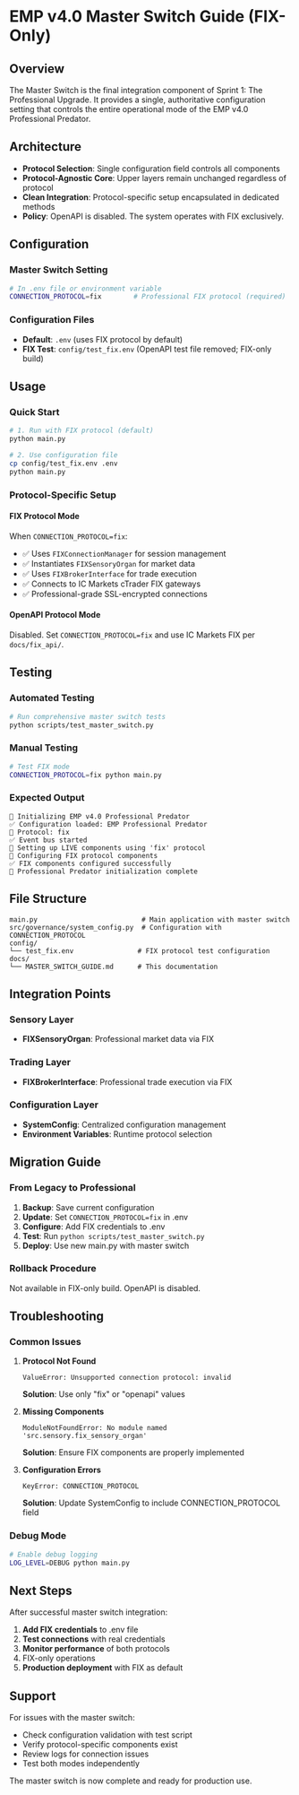 # EMP v4.0 Master Switch Guide (FIX-Only)

## Overview
The Master Switch is the final integration component of Sprint 1: The Professional Upgrade. It provides a single, authoritative configuration setting that controls the entire operational mode of the EMP v4.0 Professional Predator.

## Architecture
- **Protocol Selection**: Single configuration field controls all components
- **Protocol-Agnostic Core**: Upper layers remain unchanged regardless of protocol
- **Clean Integration**: Protocol-specific setup encapsulated in dedicated methods
- **Policy**: OpenAPI is disabled. The system operates with FIX exclusively.

## Configuration

### Master Switch Setting
```bash
# In .env file or environment variable
CONNECTION_PROTOCOL=fix        # Professional FIX protocol (required)
```

### Configuration Files
- **Default**: `.env` (uses FIX protocol by default)
- **FIX Test**: `config/test_fix.env`
  (OpenAPI test file removed; FIX-only build)

## Usage

### Quick Start
```bash
# 1. Run with FIX protocol (default)
python main.py

# 2. Use configuration file
cp config/test_fix.env .env
python main.py
```

### Protocol-Specific Setup

#### FIX Protocol Mode
When `CONNECTION_PROTOCOL=fix`:
- ✅ Uses `FIXConnectionManager` for session management
- ✅ Instantiates `FIXSensoryOrgan` for market data
- ✅ Uses `FIXBrokerInterface` for trade execution
- ✅ Connects to IC Markets cTrader FIX gateways
- ✅ Professional-grade SSL-encrypted connections

#### OpenAPI Protocol Mode
Disabled. Set `CONNECTION_PROTOCOL=fix` and use IC Markets FIX per `docs/fix_api/`.

## Testing

### Automated Testing
```bash
# Run comprehensive master switch tests
python scripts/test_master_switch.py
```

### Manual Testing
```bash
# Test FIX mode
CONNECTION_PROTOCOL=fix python main.py
```

### Expected Output
```
🚀 Initializing EMP v4.0 Professional Predator
✅ Configuration loaded: EMP Professional Predator
🔧 Protocol: fix
✅ Event bus started
🔧 Setting up LIVE components using 'fix' protocol
🎯 Configuring FIX protocol components
✅ FIX components configured successfully
🎉 Professional Predator initialization complete
```

## File Structure
```
main.py                          # Main application with master switch
src/governance/system_config.py  # Configuration with CONNECTION_PROTOCOL
config/
└── test_fix.env                # FIX protocol test configuration
docs/
└── MASTER_SWITCH_GUIDE.md      # This documentation
```

## Integration Points

### Sensory Layer
- **FIXSensoryOrgan**: Professional market data via FIX

### Trading Layer
- **FIXBrokerInterface**: Professional trade execution via FIX

### Configuration Layer
- **SystemConfig**: Centralized configuration management
- **Environment Variables**: Runtime protocol selection

## Migration Guide

### From Legacy to Professional
1. **Backup**: Save current configuration
2. **Update**: Set `CONNECTION_PROTOCOL=fix` in .env
3. **Configure**: Add FIX credentials to .env
4. **Test**: Run `python scripts/test_master_switch.py`
5. **Deploy**: Use new main.py with master switch

### Rollback Procedure
Not available in FIX-only build. OpenAPI is disabled.

## Troubleshooting

### Common Issues

1. **Protocol Not Found**
   ```
   ValueError: Unsupported connection protocol: invalid
   ```
   **Solution**: Use only "fix" or "openapi" values

2. **Missing Components**
   ```
   ModuleNotFoundError: No module named 'src.sensory.fix_sensory_organ'
   ```
   **Solution**: Ensure FIX components are properly implemented

3. **Configuration Errors**
   ```
   KeyError: CONNECTION_PROTOCOL
   ```
   **Solution**: Update SystemConfig to include CONNECTION_PROTOCOL field

### Debug Mode
```bash
# Enable debug logging
LOG_LEVEL=DEBUG python main.py
```

## Next Steps

After successful master switch integration:
1. **Add FIX credentials** to .env file
2. **Test connections** with real credentials
3. **Monitor performance** of both protocols
4. FIX-only operations
5. **Production deployment** with FIX as default

## Support
For issues with the master switch:
- Check configuration validation with test script
- Verify protocol-specific components exist
- Review logs for connection issues
- Test both modes independently

The master switch is now complete and ready for production use.
